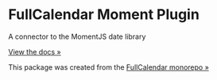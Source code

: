 
# FullCalendar Moment Plugin

A connector to the MomentJS date library

[View the docs &raquo;](https://fullcalendar.io/docs/moment-plugins)

This package was created from the [FullCalendar monorepo &raquo;](https://github.com/fullcalendar/fullcalendar)
